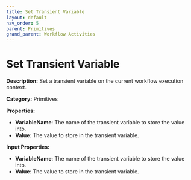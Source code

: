 ```yaml
---
title: Set Transient Variable
layout: default
nav_order: 5
parent: Primitives
grand_parent: Workflow Activities
---
```


# Set Transient Variable
**Description:** Set a transient variable on the current workflow execution context.

**Category:** Primitives

**Properties:**
- **VariableName**: The name of the transient variable to store the value into.
- **Value**: The value to store in the transient variable.

**Input Properties:**
- **VariableName**: The name of the transient variable to store the value into.
- **Value**: The value to store in the transient variable.


